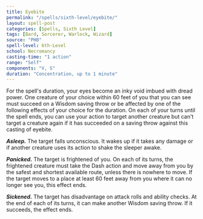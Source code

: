 ```yaml
---
title: Eyebite
permalink: "/spells/sixth-level/eyebite/"
layout: spell-post
categories: [Spells, Sixth Level]
tags: [Bard, Sorcerer, Warlock, Wizard]
source: "PHB"
spell-level: 6th-Level
school: Necromancy
casting-time: "1 action"
range: "Self"
components: "V, S"
duration: "Concentration, up to 1 minute"
---
```


For the spell's duration, your eyes become an inky void imbued with dread power. One creature of your choice within 60 feet of you that you can see must succeed on a Wisdom saving throw or be affected by one of the following effects of your choice for the duration. On each of your turns until the spell ends, you can use your action to target another creature but can't target a creature again if it has succeeded on a saving throw against this casting of eyebite.

***Asleep.*** The target falls unconscious. It wakes up if it takes any damage or if another creature uses its action to shake the sleeper awake.

***Panicked.*** The target is frightened of you. On each of its turns, the frightened creature must take the Dash action and move away from you by the safest and shortest available route, unless there is nowhere to move. If the target moves to a place at least 60 feet away from you where it can no longer see you, this effect ends.

***Sickened.*** The target has disadvantage on attack rolls and ability checks. At the end of each of its turns, it can make another Wisdom saving throw. If it succeeds, the effect ends.